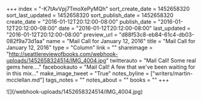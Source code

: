 +++
index = "-K7tAvVpj7TmoXePyMQh"
sort_create_date = 1452658320
sort_last_updated = 1452658320
sort_publish_date = 1452658320
create_date = "2016-01-12T20:12:00-08:00"
publish_date = "2016-01-12T20:12:00-08:00"
date = "2016-01-12T20:12:00-08:00"
last_updated = "2016-01-12T20:12:00-08:00"
preview_url = "d88f53c8-eb84-61c4-db03-082f9a73d1aa"
name = "Mail Call for January 12, 2016"
title = "Mail Call for January 12, 2016"
type = "Column"
link = ""
shareimage = "http://seattlereviewofbooks.com/webhook-uploads/1452658324514/IMG_4004.jpg"
twitterauto = "Mail Call! Some real gems here...."
facebookauto = "Mail Call! A few that we've been waiting for in this mix..."
make_image_tweet = "True"
notes_byline = ["writers/martin-mcclellan.md"]
tags_notes = ""
notes_about = ""
books = ""
+++
<p class="image">![](/webhook-uploads/1452658324514/IMG_4004.jpg)</p>